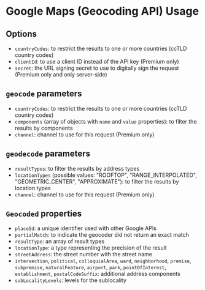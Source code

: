 # Google Maps (Geocoding API) Usage

## Options

- `countryCodes`: to restrict the results to one or more countries (ccTLD country codes)
- `clientId`: to use a client ID instead of the API key (Premium only)
- `secret`: the URL signing secret to use to digitally sign the request (Premium only and only server-side)

## `geocode` parameters

- `countryCodes`: to restrict the results to one or more countries (ccTLD country codes)
- `components` (array of objects with `name` and `value` properties): to filter the results by components
- `channel`: channel to use for this request (Premium only)

## `geodecode` parameters

- `resultTypes`: to filter the results by address types
- `locationTypes` (possible values: "ROOFTOP", "RANGE_INTERPOLATED", "GEOMETRIC_CENTER", "APPROXIMATE"): to filter the results by location types
- `channel`: channel to use for this request (Premium only)

## `Geocoded` properties

- `placeId`: a unique identifier used with other Google APIs
- `partialMatch`: to indicate the geocoder did not return an exact match
- `resultType`: an array of result types
- `locationType`: a type representing the precision of the result
- `streetAddress`: the street number with the street name
- `intersection`, `political`, `colloquialArea`, `ward`, `neighborhood`, `premise`, `subpremise`, `naturalFeature`, `airport`, `park`, `pointOfInterest`, `establishment`, `postalCodeSuffix`: additional address components
- `subLocalityLevels`: levels for the sublocality
